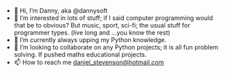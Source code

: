 - 👋 Hi, I’m Danny, aka @dannysoft
- 👀 I’m interested in lots of stuff; if I said computer programming would that be to obvious?  But music, sport, sci-fi; the usual stuff for programmer types. (live long and ...you know the rest)
- 🌱 I’m currently always upping my Python knowledge.
- 💞️ I’m looking to collaborate on any Python projects; it is all fun problem solving.  If pushed maths educational projects.
- 📫 How to reach me daniel_stevenson@hotmail.com

<!---
dannysoft/dannysoft is a ✨ special ✨ repository because its `README.md` (this file) appears on your GitHub profile.
You can click the Preview link to take a look at your changes.
--->
